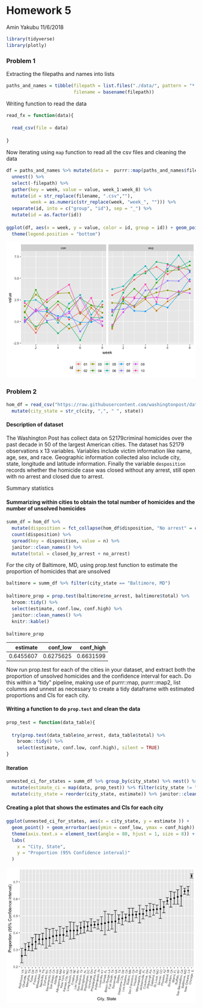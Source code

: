 Homework 5
================
Amin Yakubu
11/6/2018

``` r
library(tidyverse)
library(plotly)
```

### Problem 1

Extracting the filepaths and names into lists

``` r
paths_and_names = tibble(filepath = list.files("./data/", pattern = "*.csv", full.names = TRUE),
                         filename = basename(filepath))
```

Writing function to read the data

``` r
read_fx = function(data){
  
  read_csv(file = data)
  
}
```

Now iterating using `map` function to read all the csv files and cleaning the data

``` r
df = paths_and_names %>% mutate(data =  purrr::map(paths_and_names$filepath, read_fx)) %>% 
  unnest() %>% 
  select(-filepath) %>% 
  gather(key = week, value = value, week_1:week_8) %>% 
  mutate(id = str_replace(filename, ".csv",""),
         week = as.numeric(str_replace(week, "week_", ""))) %>% 
  separate(id, into = c("group", "id"), sep = "_") %>% 
  mutate(id = as.factor(id))

ggplot(df, aes(x = week, y = value, color = id, group = id)) + geom_point() + geom_line() + facet_grid(~group) +
  theme(legend.position = "bottom")
```

![](p8105_hw5_ay2416_files/figure-markdown_github/unnamed-chunk-4-1.png)

### Problem 2

``` r
hom_df = read_csv("https://raw.githubusercontent.com/washingtonpost/data-homicides/master/homicide-data.csv", col_names = TRUE) %>% 
  mutate(city_state = str_c(city, ",", " ", state))
```

#### Description of dataset

The Washington Post has collect data on 52179criminal homicides over the past decade in 50 of the largest American cities. The dataset has 52179 observations x 13 variables. Variables include victim information like name, age, sex, and race. Geographic information collected also include city, state, longitude and latitude information. Finally the variable `desposition` records whether the homicide case was closed without any arrest, still open with no arrest and closed due to arrest.

Summary statistics

#### Summarizing within cities to obtain the total number of homicides and the number of unsolved homicides

``` r
summ_df = hom_df %>% 
  mutate(disposition = fct_collapse(hom_df$disposition, "No arrest" = c("Closed without arrest","Open/No arrest"))) %>% group_by(city_state) %>% 
  count(disposition) %>% 
  spread(key = disposition, value = n) %>% 
  janitor::clean_names() %>% 
  mutate(total = closed_by_arrest + no_arrest)
```

For the city of Baltimore, MD, using prop.test function to estimate the proportion of homicides that are unsolved

``` r
baltimore = summ_df %>% filter(city_state == "Baltimore, MD")

baltimore_prop = prop.test(baltimore$no_arrest, baltimore$total) %>% 
  broom::tidy() %>% 
  select(estimate, conf.low, conf.high) %>% 
  janitor::clean_names() %>% 
  knitr::kable()

baltimore_prop
```

|   estimate|  conf\_low|  conf\_high|
|----------:|----------:|-----------:|
|  0.6455607|  0.6275625|   0.6631599|

Now run prop.test for each of the cities in your dataset, and extract both the proportion of unsolved homicides and the confidence interval for each. Do this within a “tidy” pipeline, making use of purrr::map, purrr::map2, list columns and unnest as necessary to create a tidy dataframe with estimated proportions and CIs for each city.

#### Writing a function to do `prop.test` and clean the data

``` r
prop_test = function(data_table){
  
  try(prop.test(data_table$no_arrest, data_table$total) %>% 
    broom::tidy() %>% 
    select(estimate, conf.low, conf.high), silent = TRUE)
}
```

#### Iteration

``` r
unnested_ci_for_states = summ_df %>% group_by(city_state) %>% nest() %>% 
  mutate(estimate_ci = map(data, prop_test)) %>% filter(city_state != "Tulsa, AL") %>% unnest() %>% 
  mutate(city_state = reorder(city_state, estimate)) %>% janitor::clean_names()
```

#### Creating a plot that shows the estimates and CIs for each city

``` r
ggplot(unnested_ci_for_states, aes(x = city_state, y = estimate )) + 
  geom_point() + geom_errorbar(aes(ymin = conf_low, ymax = conf_high)) + 
  theme(axis.text.x = element_text(angle = 80, hjust = 1, size = 8)) +
  labs(
    x = "City, State",
    y = "Proportion (95% Confidence interval)"
  )
```

![](p8105_hw5_ay2416_files/figure-markdown_github/unnamed-chunk-10-1.png)
